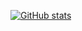 [![GitHub stats](https://github-readme-stats.vercel.app/api?username=chaeyeon613)](https://github.com/chaeyeon613)
